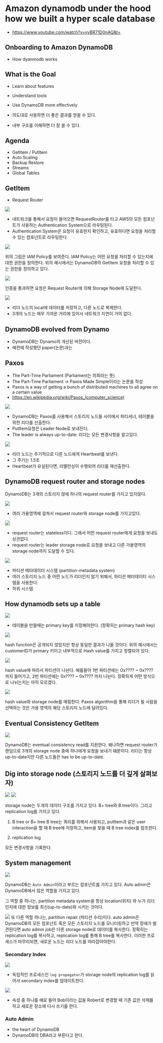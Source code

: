 # Amazon dynamodb under the hood how we built a hyper scale database

- https://www.youtube.com/watch?v=yvBR71D0nAQ&t=

## Onboarding to Amazon DynamoDB

- How dyanmodb works

## What is the Goal

- Learn about features
- Understand tools
- Use DynamoDB more effectively

- 의도대로 사용하면 더 좋은 결과를 얻을 수 있다.
- 내부 구조를 이해하면 더 잘 쓸 수 있다.

## Agenda

- GetItem / PutItem
- Auto Scaling
- Backup Restore
- Streams
- Global Tables

## GetItem

- Request Router

<img src="images/getitem(step1).jpg">

- 네트워크를 통해서 요청이 들어오면 RequestRouter를 타고 AWS의 모든 컴포넌트가 사용하는 Authentication System으로 라우팅된다.
- Authentication System은 요청이 유효한지 확인하고, 유효하다면 요청을 처리할 수 있는 컴포넌트로 라우팅한다.

<img src="images/getitem(sample-policy).jpg">

위의 그림은 IAM Policy를 보여준다. IAM Policy는 어떤 요청을 처리할 수 있는지에 대한 권한을 정의한다. 위의 예시에서는 DynamoDB의 GetItem 요청을 처리할 수 있는 권한을 정의하고 있다.

<img src="images/getitem(step2).jpg">

인증을 통과하면 요청은 Request Router에 의해 Storage Node에 도달한다.

<img src="images/putitem.jpg">

- 리더 노드의 local에 데이터를 저장하고, 다른 노드로 복제한다.
- 3개의 노드는 매우 가까운 거리에 있어서 네트워크 지연이 거의 없다.

## DynamoDB evolved from Dynamo

- DynamoDB는 Dynamo의 개선된 버전이다.
- 예전에 작성했던 paper(논문)과는

## Paxos

- The Part-Time Parliament (Parliament는 의회라는 뜻)
- The Part-Time Parliament -> Paxos Made Simple이라는 논문을 작성
- Paxos is a way of getting a bunch of distributed machines to all agree on a certain value
- https://en.wikipedia.org/wiki/Paxos_(computer_science)

<img src="images/putitem(2).jpg">

- DynamoDB는 Paxos를 사용해서 스토리지 노드들 사이에서 파티셔너, 테이블을 위한 리더를 선출한다.
- PutItem요청은 Leader Node로 보내진다.
- The leader is always up-to-date: 리더는 모든 변경사항을 알고있다.

<img src="images/heartbeats.jpg">

- 리더 노드는 주기적으로 다른 노드에게 Heartbeat를 보낸다.
- 그 주기는 1.5초
- Heartbeat가 유실된다면, 리밸런싱이 수행되어 리더를 재선출한다.

## DynamoDB request router and storage nodes

DynamoDB는 3개의 스토리지 않에 하나의 request router를 가지고 있지않다.

<img src="images/dynamodb-autoscale1.jpg">

- 여러 가용영역에 걸쳐서 request router와 storage node를 가지고있다.

<img src="images/arbitrary-request.jpg">

- request router는 stateless이다. 그래서 어떤 request router에게 요청을 보내도 상관없다.
- request router는 leader storage node로 요청을 보내고 다른 가용영역의 storage node까지 도달할 수 있다.

<img src="images/partition-metadata-system.jpg">

- 파티션 메타데이터 시스템 (partition-metadata system)
- 여러 스토리지 노드 중 어떤 노드가 리더인지 알기 위해서, 파티션 메타데이터 시스템을 사용한다.
- 하위 시스템

## How dynamodb sets up a table

<img src="images/table.jpg">

- 테이블을 만들때는 primary key를 지정해야한다. (정확히는 primary hash key)

<img src="images/primary-key-hashing.jpg">

hash function은 공개되지 않았지만 항상 동일한 결과가 나올 것이다. 위의 예시에서는 customerID가 primary 키이고 내부적으로 Hash value를 가지고 정렬되어 있다.

<img src="images/hash-value-partitioning.jpg">

hash value에 따라서 파티션이 나뉜다. 예를들어 1번 파티션에는 Ox???? ~ 0x???? 까지 들어가고, 2번 파티션에는 0x???? ~ 0x???? 까지 나뉜다. 정확하게 어떤 방식으로 나뉘는지는 아직 모르겠다.

<img src="images/mapped-hash-storage-node.jpg">

hash value와 storage node를 매핑한다. Paxos algorithm을 통해 리더가 될 사람을 선택하는 것은 가용 영역의 해당 스토리지 노드에 달려있다.

## Eventual Consistency GetItem

<img src="images/eventual-consistency-getitem.jpg">

DynamoDB는 eventual consistency read를 지원한다. 왜나하면 request router가 랜덤으로 3개의 storage node 중에 하나에게 요청을 보내기 떄문이다. 리더는 항상 up-to-date지만 다른 노드들은 has to be up-to-date.

## Dig into storage node (스토리지 노드를 더 깊게 살펴보자)

<img src="images/storage-node.jpg">

<img src="images/storage-node-2.jpg">

storage node는 두개의 데이터 구조를 가지고 있다. B+ tree와 B tree이다. 그리고 replication log를 가지고 있다.

1. B tree or B+ tree
   B tree는 쿼리를 위해서 사용되고, putItem과 같은 user interaction을 할 때 B tree에 저장하고, item을 찾을 때 B tree index를 참조한다.

2. replication log

모든 변경사항을 기록한다.

## System management

<img src="images/system-management.jpg">

DynamoDB는 `Auto Admin`이라고 부르는 컴포넌트를 가지고 있다. Auto admin은 DynamoDB에서 많은 역할을 가지고 있다.

그 역할 중 하나는, partition metadata system을 항상 location(위치) 와 누가 리더인지에 대한 정보를 최신(up-to-date)화 시키는 것이다.

<img src="images/partition-repair.jpg">
또 다른 역할 하나는, partition repair (파티션 수리)이다. auto admin은 DynamoDB의 모든 컴포넌트 혹은 모든 스토리지 노드를 모니터링하고 만약 장애가 발견된다면 auto admin job은 다른 storage node로 데이터를 복사한다. 정확히는 replication log를 복사하고, replication log를 통해 B tree를 복사한다. 이러한 프로세스가 마무리되면, 새로운 노드는 리더 노드를 따라잡아야한다.

### Secondary Index

<img src="images/secondary-index-update-mechanism.jpg">

- 독립적인 프로세스인 `log propagator`가 storage node의 replication log를 읽어서 secondary index를 업데이트한다.

<img src="images/secondary-index-update-mechanism-2.jpg">

- 속성 중 하나를 예로 들어 Bob이라는 값을 Robert로 변경할 때 기존 값은 삭제를 하고 새로운 장소에 다시 쓰기를 한다.

### Auto Admin

- the heart of DynamoDB
- DynamoDB의 DBA라고 부른다고 한다.
